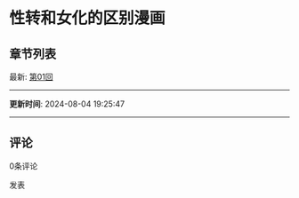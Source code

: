 # 性转和女化的区别漫画

## 章节列表

最新: [第01回](https://www.57mh.com/manhua/179037069/1772045)

---

**更新时间**: 2024-08-04 19:25:47

---

## 评论

0条评论

发表